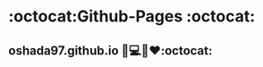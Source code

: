 # :octocat:Github-Pages :octocat:
## oshada97.github.io :bust_in_silhouette::computer::iphone::heart::octocat:
